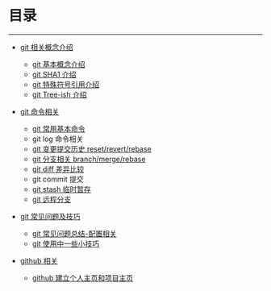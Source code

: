 # 目录
---------------
- [git 相关概念介绍](./ch1-basic/README.md)
    - [git 基本概念介绍](./ch1-basic/git基本概念介绍.md)
    - [git SHA1 介绍](./ch1-basic/git-SHA1介绍.md)
    - [git 特殊符号引用介绍](./ch1-basic/git特殊符号引用介绍.md)
    - [git Tree-ish 介绍](./ch1-basic/git-Tree-ish介绍.md)  


- [git 命令相关](./ch2-command/README.md)
    - [git 常用基本命令](./ch2-command/git常用基本命令.md)
    - git log 命令相关
    - [git 变更提交历史 reset/revert/rebase](./ch2-command/git变更提交历史-reset-revert-rebase.md)
    - [git 分支相关 branch/merge/rebase](./ch2-command/git分支相关-branch-merge-rebase.md)
    - [git diff 差异比较](./ch2-command/git-diff差异比较.md)
    - git commit 提交
    - [git stash 临时暂存](./ch2-command/git-stash临时暂存.md)
    - [git 远程分支](./ch2-command/git远程分支.md)


- [git 常见问题及技巧](./ch3-question/README.md)
    - [git 常见问题总结-配置相关](./ch3-question/git常见问题总结-配置相关.md)
    - [git 使用中一些小技巧](./ch3-question/git使用中一些小技巧.md)

- [github 相关](./ch4-github/README.md)
    - [github 建立个人主页和项目主页](./ch4-github/github-建立个人主页和项目主页.md)
